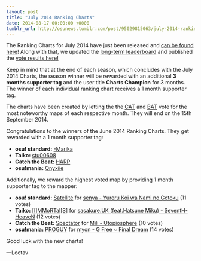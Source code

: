 ```yaml
---
layout: post
title: "July 2014 Ranking Charts"
date: 2014-08-17 00:00:00 +0000
tumblr_url: http://osunews.tumblr.com/post/95029815063/july-2014-ranking-charts
---
```


The Ranking Charts for July 2014 have just been released and [can be found here](https://osu.ppy.sh/p/chart?ch=MONTH1407)! Along with that, we updated the [long-term leaderboard](https://docs.google.com/spreadsheets/d/1rgaKVJj_MDo0PwGrGXbKRVzjE9fhOUb4XZXRsOjTaoQ/edit) and published the [vote results here!](https://docs.google.com/spreadsheets/d/1bQQsvecPxgHJtFTMGWjSj25FcCmhGu82M8jvvNoKOic/edit)

Keep in mind that at the end of each season, which concludes with the July 2014 Charts, the season winner will be rewarded with an additional **3 months supporter tag** and the user title **Charts Champion** for 3 months. The winner of each individual ranking chart receives a 1 month supporter tag.

The charts have been created by letting the the [CAT](https://osu.ppy.sh/groups/21) and [BAT](https://osu.ppy.sh/groups/7) vote for the most noteworthy maps of each respective month. They will end on the 15th September 2014.

Congratulations to the winners of the June 2014 Ranking Charts. They get rewarded with a 1 month supporter tag:

- **osu! standard:** [-Marika](https://osu.ppy.sh/users/2199427)
- **Taiko:** [stu00608](https://osu.ppy.sh/users/1977606)
- **Catch the Beat:** [HARP](https://osu.ppy.sh/users/454975)
- **osu!mania:** [Qnyxiie](https://osu.ppy.sh/users/2940660)

Additionally, we reward the highest voted map by providing 1 month supporter tag to the mapper:

- **osu! standard:** [Satellite](https://osu.ppy.sh/users/1661227) for [senya - Yureru Koi wa Nami no Gotoku](https://osu.ppy.sh/beatmapsets/154056) (11 votes)
- **Taiko:** [\[I\]MMoRTal\[S\]](https://osu.ppy.sh/users/2988243) for [sasakure.UK (feat.Hatsune Miku) - SeventH-HeaveN](https://osu.ppy.sh/beatmapsets/177182) (12 votes)
- **Catch the Beat:** [Spectator](https://osu.ppy.sh/beatmapsets/177182) for [Mili - Utopiosphere](https://osu.ppy.sh/beatmapsets/187177) (10 votes)
- **osu!mania:** [PROGUY](https://osu.ppy.sh/users/528181) for [myon - G Free ~ Final Dream](https://osu.ppy.sh/beatmapsets/171090) (14 votes)

Good luck with the new charts!

—Loctav
